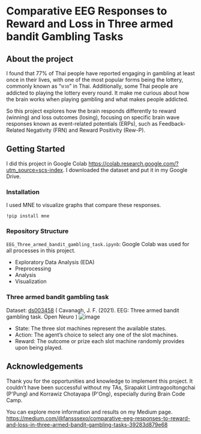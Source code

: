 # Comparative EEG Responses to Reward and Loss in  Three armed bandit Gambling Tasks
## About the project
I found that 77% of Thai people have reported engaging in gambling at least once in their lives, with one of the most popular forms being the lottery, commonly known as “หวย” in Thai. Additionally, some Thai people are addicted to playing the lottery every round. It make me curious about how the brain works when playing gambling and what makes people addicted. 

So this project explores how the brain responds differently to reward (winning) and loss outcomes (losing), focusing on specific brain wave responses known as event-related potentials (ERPs), such as Feedback-Related Negativity (FRN) and Reward Positivity (Rew-P).  

## Getting Started
I did this project in Google Colab https://colab.research.google.com/?utm_source=scs-index. I downloaded the dataset and put it in my Google Drive.  

### Installation
I used MNE to visualize graphs that compare these responses.  
```
!pip install mne
```

### Repository Structure
`EEG_Three_armed_bandit_gambling_task.ipynb`: Google Colab was used for all processes in this project.
- Exploratory Data Analysis (EDA)
- Preprocessing
- Analysis
- Visualization

### Three armed bandit gambling task
Dataset: [ds003458](https://openneuro.org/datasets/ds003458/versions/1.1.0)
( Cavanagh, J. F. (2021). EEG: Three armed bandit gambling task. Open Neuro )
![image](https://github.com/user-attachments/assets/db50c364-4a53-4d08-a659-a4bf68a29f55)
- State: The three slot machines represent the available states.
- Action: The agent’s choice to select any one of the slot machines.
- Reward: The outcome or prize each slot machine randomly provides upon being played.

## Acknowledgements
Thank you for the opportunities and knowledge to implement this project. It couldn’t have been successful without my TAs, Sirapakit Limtragooltongchai (P'Pung) and Korrawiz Chotayapa (P'Ong), especially during Brain Code Camp.

You can explore more information and results on my Medium page.
https://medium.com/@fansssexo/comparative-eeg-responses-to-reward-and-loss-in-three-armed-bandit-gambling-tasks-39283d879e68
